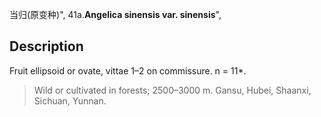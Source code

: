 当归(原变种)",
41a.**Angelica sinensis var. sinensis**",

## Description
Fruit ellipsoid or ovate, vittae 1–2 on commissure. n = 11*.

> Wild or cultivated in forests; 2500–3000 m. Gansu, Hubei, Shaanxi, Sichuan, Yunnan.
